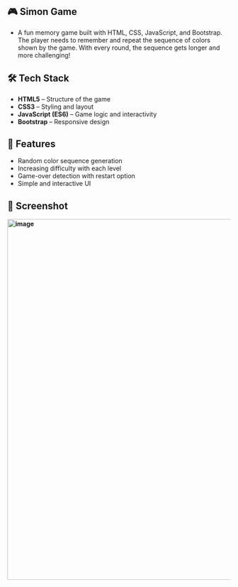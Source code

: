 ## 🎮 Simon Game 

- A fun memory game built with HTML, CSS, JavaScript, and Bootstrap. The player needs to remember and repeat the sequence of colors shown by the game. With every round, the sequence gets longer and more challenging!

## 🛠️ Tech Stack
- **HTML5** – Structure of the game  
- **CSS3** – Styling and layout  
- **JavaScript (ES6)** – Game logic and interactivity  
- **Bootstrap** – Responsive design

## 🚀 Features  

- Random color sequence generation  
- Increasing difficulty with each level  
- Game-over detection with restart option  
- Simple and interactive UI

## 📸 Screenshot

**<img width="1358" height="813" alt="image" src="https://github.com/user-attachments/assets/0ed913c1-d1c2-42a7-8e82-fba6df846a54" />**
